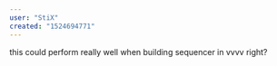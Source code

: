 ```yaml
---
user: "StiX"
created: "1524694771"
---
```


this could perform really well when building sequencer in vvvv right? 
